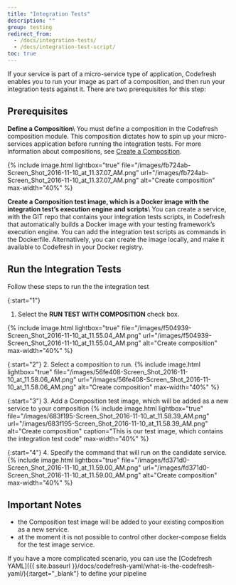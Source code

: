 ```yaml
---
title: "Integration Tests"
description: ""
group: testing
redirect_from:
  - /docs/integration-tests/
  - /docs/integration-test-script/
toc: true
---
```

If your service is part of a micro-service type of application, Codefresh enables you to run your image as part of a composition, and then run your integration tests against it. There are two prerequisites for this step:

## Prerequisites

**Define a Composition**\\
You must define a composition in the Codefresh composition module. This composition dictates how to spin up your micro-services application before running the integration tests. For more information about compositions, see [Create a Composition]({{site.baseurl}}/docs/on-demand-test-environment/create-composition/).

{% include image.html lightbox="true" file="/images/fb724ab-Screen_Shot_2016-11-10_at_11.37.07_AM.png" url="/images/fb724ab-Screen_Shot_2016-11-10_at_11.37.07_AM.png" alt="Create composition" max-width="40%" %}

**Create a Composition test image, which is a Docker image with the integration test’s execution engine and scripts**\\
You can create a service, with the GIT repo that contains your integration tests scripts, in Codefresh that automatically builds a Docker image with your testing framework’s execution engine.  You can add the integration test scripts as commands in the Dockerfile. Alternatively, you can create the image locally, and make it available to Codefresh in your Docker registry.
 
## Run the Integration Tests

Follow these steps to run the the integration test

{:start="1"}
1. Select the **RUN TEST WITH COMPOSITION** check box.

{% include image.html lightbox="true" file="/images/f504939-Screen_Shot_2016-11-10_at_11.55.04_AM.png" url="/images/f504939-Screen_Shot_2016-11-10_at_11.55.04_AM.png" alt="Create composition" max-width="40%" %}

{:start="2"}
2. Select a composition to run.
{% include image.html lightbox="true" file="/images/56fe408-Screen_Shot_2016-11-10_at_11.58.06_AM.png" url="/images/56fe408-Screen_Shot_2016-11-10_at_11.58.06_AM.png" alt="Create composition" max-width="40%" %}

{:start="3"}
3. Add a Composition test image, which will be added as a new service to your composition 
{% include image.html lightbox="true" file="/images/683f195-Screen_Shot_2016-11-10_at_11.58.39_AM.png" url="/images/683f195-Screen_Shot_2016-11-10_at_11.58.39_AM.png" alt="Create composition" caption="This is our test image, which contains the integration test code" max-width="40%" %}

{:start="4"}
4. Specify the command that will run on the candidate service.
{% include image.html lightbox="true" file="/images/fd371d0-Screen_Shot_2016-11-10_at_11.59.00_AM.png" url="/images/fd371d0-Screen_Shot_2016-11-10_at_11.59.00_AM.png" alt="Create composition" max-width="40%" %} 

## Important Notes

* the Composition test image will be added to your existing composition as a new service. 
* at the moment it is not possible to control other docker-compose fields for the test image service.

<div class="bd-callout bd-callout-info" markdown="1">
If you have a more complicated scenario, you can use the [Codefresh YAML]({{ site.baseurl }}/docs/codefresh-yaml/what-is-the-codefresh-yaml/){:target="_blank"} to define your pipeline
</div>

